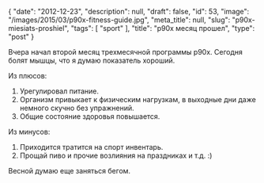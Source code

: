 {
    "date": "2012-12-23",
    "description": null,
    "draft": false,
    "id": 53,
    "image": "/images/2015/03/p90x-fitness-guide.jpg",
    "meta_title": null,
    "slug": "p90x-miesiats-proshiel",
    "tags": [
        "sport"
    ],
    "title": "p90x месяц прошел",
    "type": "post"
}


Вчера начал второй месяц трехмесячной программы p90x. Сегодня болят мышцы, что я думаю показатель хороший.

Из плюсов: 

1. Урегулировал питание.
2. Организм привыкает к физическим нагрузкам, в выходные дни даже немного скучно без упражнений.
3. Общие состояние здоровья повышается.

 
Из минусов:

1. Приходится тратится на спорт инвентарь.
2. Прощай пиво и прочие возлияния на праздниках и т.д. :)

 
Весной думаю еще заняться бегом.
